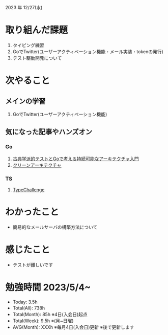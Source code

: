 2023 年 12/27(水)

# 取り組んだ課題
1. タイピング練習
3. GoでTwitter(ユーザーアクティベーション機能・メール実装・tokenの発行)
4. テスト駆動開発について
 
# 次やること

## メインの学習

1. GoでTwitter(ユーザーアクティベーション機能)

## 気になった記事やハンズオン

### Go
1. [古典学派的テストとGoで考える持続可能なアーキテクチャ入門](https://zenn.dev/jy8752/books/73769005e6afa9/viewer/chapter1)
2. [クリーンアーキテクチャ](https://nuits.jp/entry/easiest-clean-architecture-2019-09)

### TS
1. [TypeChallenge](https://github.com/type-challenges/type-challenges/tree/main/questions/00004-easy-pick)

# わかったこと

* 簡易的なメールサーバの構築方法について

# 感じたこと

* テストが難しいです

# 勉強時間 2023/5/4~

* Today: 3.5h
* Total(All): 738h　
* Total(Month): 85h ※4日(入会日)起点
* Total(Week): 9.5h ※(月~日曜)
* AVG(Month): XXXh ※毎月4日(入会日)更新 ※後で更新します
